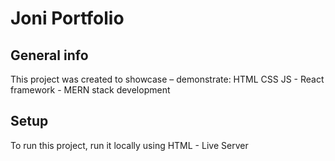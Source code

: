 # Joni Portfolio

## General info
This project was created to showcase – demonstrate: 
HTML CSS JS - React framework - MERN stack development

## Setup
To run this project, run it locally using HTML - Live Server
